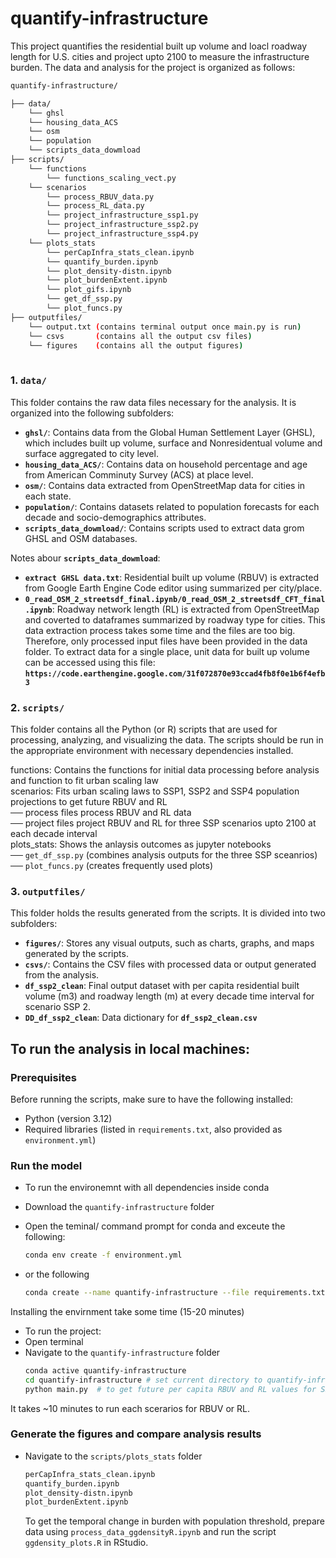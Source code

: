# quantify-infrastructure
This project quantifies the residential built up volume and loacl roadway length for U.S. cities and project upto 2100 to measure the infrastructure burden.
The data and analysis for the project is organized as follows:

```bash
quantify-infrastructure/

├── data/
    └── ghsl
    └── housing_data_ACS
    └── osm
    └── population
    └── scripts_data_dowmload
├── scripts/
    └── functions
        └── functions_scaling_vect.py
    └── scenarios
        └── process_RBUV_data.py
        └── process_RL_data.py
        └── project_infrastructure_ssp1.py
        └── project_infrastructure_ssp2.py
        └── project_infrastructure_ssp4.py
    └── plots_stats
        └── perCapInfra_stats_clean.ipynb
        └── quantify_burden.ipynb
        └── plot_density-distn.ipynb
        └── plot_burdenExtent.ipynb
        └── plot_gifs.ipynb
        └── get_df_ssp.py
        └── plot_funcs.py 
├── outputfiles/
    └── output.txt (contains terminal output once main.py is run)
    └── csvs       (contains all the output csv files)
    └── figures    (contains all the output figures)
   
```

### 1. **`data/`** 
This folder contains the raw data files necessary for the analysis. It is organized into the following subfolders:

- **`ghsl/`**: Contains data from the Global Human Settlement Layer (GHSL), which includes built up volume, surface and Nonresidentual volume and surface aggregated to city level.
- **`housing_data_ACS/`**: Contains data on household percentage and age from American Comminuty Survey (ACS) at place level.
- **`osm/`**: Contains data extracted from OpenStreetMap data for cities in each state.
- **`population/`**: Contains datasets related to population forecasts for each decade and socio-demographics attributes.
- **`scripts_data_dowmload/`**: Contains scripts used to extract data grom GHSL and OSM databases.

Notes abour **`scripts_data_dowmload`**:
- **`extract GHSL data.txt`**: Residential built up volume (RBUV) is extracted from Google Earth Engine Code editor using summarized per city/place.
- **`0_read_OSM_2_streetsdf_final.ipynb/0_read_OSM_2_streetsdf_CFT_final.ipynb`**: Roadway network length (RL) is extracted from OpenStreetMap and coverted to dataframes summarized by roadway type for cities.
This data extraction process takes some time and the files are too big. Therefore, only processed input files have been provided in the data folder.
To extract data for a single place,
unit data for built up volume can be accessed using this file: **`https://code.earthengine.google.com/31f072870e93ccad4fb8f0e1b6f4efb3`**

### 2. **`scripts/`**
This folder contains all the Python (or R) scripts that are used for processing, analyzing, and visualizing the data. The scripts should be run in the appropriate environment with necessary dependencies installed.

functions: Contains the functions for initial data processing before analysis and function to fit urban scaling law     \
scenarios: Fits urban scaling laws to SSP1, SSP2 and SSP4 population projections to get future RBUV and RL              \
         ── process files process RBUV and RL data                                                                      \
         ── project files project RBUV and RL for three SSP scenarios upto 2100 at each decade interval                 \
plots_stats: Shows the anlaysis outcomes as jupyter notebooks                                                           \
         ── `get_df_ssp.py` (combines analysis outputs for the three SSP sceanrios)                                     \
         ── `plot_funcs.py` (creates frequently used plots)                                                               

### 3. **`outputfiles/`**
This folder holds the results generated from the scripts. It is divided into two subfolders:

- **`figures/`**: Stores any visual outputs, such as charts, graphs, and maps generated by the scripts.
- **`csvs/`**: Contains the CSV files with processed data or output generated from the analysis.
- **`df_ssp2_clean`**: Final output dataset with per capita residential built volume (m3) and roadway length (m) at every decade time interval for scenario SSP 2.
- **`DD_df_ssp2_clean`**: Data dictionary for **`df_ssp2_clean.csv`**
  

## To run the analysis in local machines:

### Prerequisites
Before running the scripts, make sure to have the following installed:
- Python (version 3.12)
- Required libraries (listed in `requirements.txt`, also provided as `environment.yml`)

### Run the model
- To run the environemnt with all dependencies inside conda
- Download the `quantify-infrastructure` folder
- Open the teminal/ command prompt for conda and exceute the following:
    ```bash
    conda env create -f environment.yml 
     ```
- or the following 

    ```bash
    conda create --name quantify-infrastructure --file requirements.txt # conda create --name <env> --file <this file>
     ```
Installing the envirnment take some time (15-20 minutes)

- To run the project:
- Open terminal
- Navigate to the `quantify-infrastructure` folder
   ```bash
   conda active quantify-infrastructure
   cd quantify-infrastructure # set current directory to quantify-infrastructure
   python main.py  # to get future per capita RBUV and RL values for SSP1, SSP2 and SSP4 scenarios
   ```
It takes ~10 minutes to run each scerarios for RBUV or RL.

### Generate the figures and compare analysis results
- Navigate to the `scripts/plots_stats` folder

   ```bash
   perCapInfra_stats_clean.ipynb
   quantify_burden.ipynb
   plot_density-distn.ipynb
   plot_burdenExtent.ipynb
   ```
   To get the temporal change in burden with population threshold, prepare data using `process_data_ggdensityR.ipynb` and run the script `ggdensity_plots.R` in RStudio.
